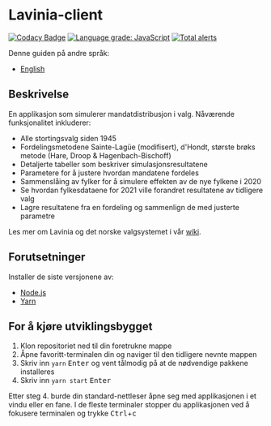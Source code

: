 # Lavinia-client

[![Codacy Badge](https://app.codacy.com/project/badge/Grade/64b563a2c5e349e2a13fcfe3c1bc1008)](https://www.codacy.com/gh/Project-Lavinia/Lavinia-client?utm_source=github.com&utm_medium=referral&utm_content=Project-Lavinia/Lavinia-client&utm_campaign=Badge_Grade) [![Language grade: JavaScript](https://img.shields.io/lgtm/grade/javascript/g/Project-Lavinia/Lavinia-client.svg?logo=lgtm&logoWidth=18)](https://lgtm.com/projects/g/Project-Lavinia/Lavinia-client/context:javascript) [![Total alerts](https://img.shields.io/lgtm/alerts/g/Project-Lavinia/Lavinia-client.svg?logo=lgtm&logoWidth=18)](https://lgtm.com/projects/g/Project-Lavinia/Lavinia-client/alerts/)

Denne guiden på andre språk:

-   [English](README.md)

## Beskrivelse

En applikasjon som simulerer mandatdistribusjon i valg. Nåværende funksjonalitet inkluderer:

-   Alle stortingsvalg siden 1945
-   Fordelingsmetodene Sainte-Lagüe (modifisert), d'Hondt, største brøks metode (Hare, Droop & Hagenbach-Bischoff)
-   Detaljerte tabeller som beskriver simulasjonsresultatene
-   Parametere for å justere hvordan mandatene fordeles
-   Sammenslåing av fylker for å simulere effekten av de nye fylkene i 2020
-   Se hvordan fylkesdataene for 2021 ville forandret resultatene av tidligere valg
-   Lagre resultatene fra en fordeling og sammenlign de med justerte parametre

Les mer om Lavinia og det norske valgsystemet i vår [wiki](https://project-lavinia.github.io/).

## Forutsetninger

Installer de siste versjonene av:

-   [Node.js](https://nodejs.org)
-   [Yarn](https://yarnpkg.com)

## For å kjøre utviklingsbygget

1. Klon repositoriet ned til din foretrukne mappe
2. Åpne favoritt-terminalen din og naviger til den tidligere nevnte mappen
3. Skriv inn `yarn` <kbd>Enter</kbd> og vent tålmodig på at de nødvendige pakkene installeres
4. Skriv inn `yarn start` <kbd>Enter</kbd>

Etter steg 4. burde din standard-nettleser åpne seg med applikasjonen i et vindu eller en fane. I de fleste terminaler stopper du applikasjonen ved å fokusere terminalen og trykke <kbd>Ctrl</kbd>+<kbd>c</kbd>
